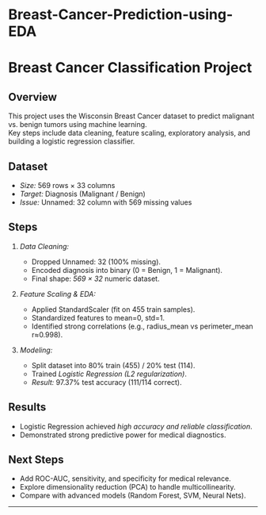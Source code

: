# Breast-Cancer-Prediction-using-EDA
# Breast Cancer Classification Project

## Overview
This project uses the Wisconsin Breast Cancer dataset to predict malignant vs. benign tumors using machine learning.  
Key steps include data cleaning, feature scaling, exploratory analysis, and building a logistic regression classifier.

## Dataset
- *Size:* 569 rows × 33 columns  
- *Target:* Diagnosis (Malignant / Benign)  
- *Issue:* Unnamed: 32 column with 569 missing values  

## Steps
1. *Data Cleaning:*  
   - Dropped Unnamed: 32 (100% missing).  
   - Encoded diagnosis into binary (0 = Benign, 1 = Malignant).  
   - Final shape: *569 × 32* numeric dataset.  

2. *Feature Scaling & EDA:*  
   - Applied StandardScaler (fit on 455 train samples).  
   - Standardized features to mean=0, std=1.  
   - Identified strong correlations (e.g., radius_mean vs perimeter_mean r≈0.998).  

3. *Modeling:*  
   - Split dataset into 80% train (455) / 20% test (114).  
   - Trained *Logistic Regression (L2 regularization)*.  
   - *Result:* 97.37% test accuracy (111/114 correct).  

## Results
- Logistic Regression achieved *high accuracy and reliable classification*.  
- Demonstrated strong predictive power for medical diagnostics.  

## Next Steps
- Add ROC-AUC, sensitivity, and specificity for medical relevance.  
- Explore dimensionality reduction (PCA) to handle multicollinearity.  
- Compare with advanced models (Random Forest, SVM, Neural Nets).  

---
